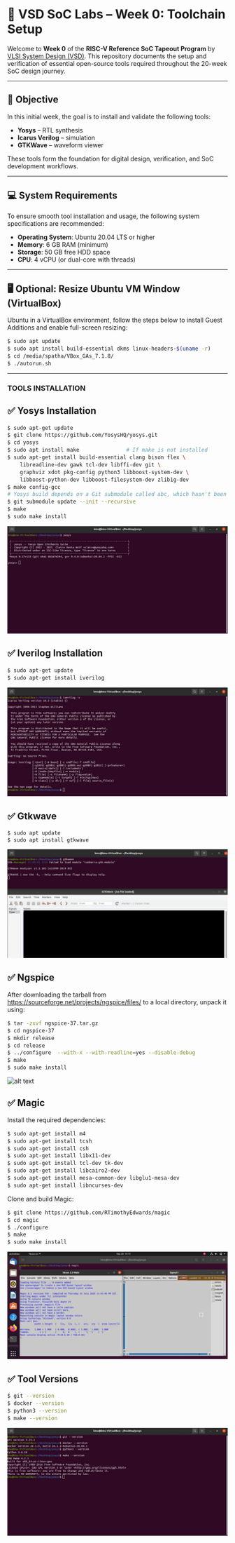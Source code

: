 # 🧠 VSD SoC Labs – Week 0: Toolchain Setup

Welcome to **Week 0** of the **RISC-V Reference SoC Tapeout Program** by [VLSI System Design (VSD)](https://www.vlsisystemdesign.com/soc-labs/). This repository documents the setup and verification of essential open-source tools required throughout the 20-week SoC design journey.

---

## 🚀 Objective

In this initial week, the goal is to install and validate the following tools:

- **Yosys** – RTL synthesis
- **Icarus Verilog** – simulation
- **GTKWave** – waveform viewer

These tools form the foundation for digital design, verification, and SoC development workflows.

---

## 💻 System Requirements

To ensure smooth tool installation and usage, the following system specifications are recommended:

- **Operating System**: Ubuntu 20.04 LTS or higher
- **Memory**: 6 GB RAM (minimum)
- **Storage**: 50 GB free HDD space
- **CPU**: 4 vCPU (or dual-core with threads)

---

## 🖥️ Optional: Resize Ubuntu VM Window (VirtualBox)

 Ubuntu in a VirtualBox environment, follow the steps below to install Guest Additions and enable full-screen resizing:

```bash
$ sudo apt update
$ sudo apt install build-essential dkms linux-headers-$(uname -r)
$ cd /media/spatha/VBox_GAs_7.1.8/
$ ./autorun.sh
```
---
### TOOLS INSTALLATION

## ✅ **Yosys Installation**
```bash
$ sudo apt-get update
$ git clone https://github.com/YosysHQ/yosys.git
$ cd yosys
$ sudo apt install make               # If make is not installed
$ sudo apt-get install build-essential clang bison flex \
    libreadline-dev gawk tcl-dev libffi-dev git \
    graphviz xdot pkg-config python3 libboost-system-dev \
    libboost-python-dev libboost-filesystem-dev zlib1g-dev
$ make config-gcc
# Yosys build depends on a Git submodule called abc, which hasn't been initialized yet. You need to run the following command before running make
$ git submodule update --init --recursive
$ make 
$ sudo make install
```

![alt text](https://github.com/khajamufaqqamuddin-pixel/KMU-From-RTL-to-Reality/blob/main/week-0/Yosys.jpeg)
## ✅ **Iverilog Installation**
```bash
$ sudo apt-get update
$ sudo apt-get install iverilog
```
![alt text](https://github.com/khajamufaqqamuddin-pixel/KMU-From-RTL-to-Reality/blob/main/week-0/Iverilog.jpeg)
## ✅ **Gtkwave**
```
$ sudo apt update
$ sudo apt install gtkwave
```


![alt text](https://github.com/khajamufaqqamuddin-pixel/KMU-From-RTL-to-Reality/blob/main/week-0/Gtkwave.jpeg)

## ✅ **Ngspice**
After downloading the tarball from https://sourceforge.net/projects/ngspice/files/ to a local directory, unpack it using:
```bash
$ tar -zxvf ngspice-37.tar.gz
$ cd ngspice-37
$ mkdir release
$ cd release
$ ../configure  --with-x --with-readline=yes --disable-debug
$ make
$ sudo make install
```
![alt text](:https://github.com/khajamufaqqamuddin-pixel/KMU-From-RTL-to-Reality/blob/main/week-0/Ngspice.jpeg)

## ✅ **Magic**
Install the required dependencies:
```bash
$ sudo apt-get install m4
$ sudo apt-get install tcsh
$ sudo apt-get install csh
$ sudo apt-get install libx11-dev
$ sudo apt-get install tcl-dev tk-dev
$ sudo apt-get install libcairo2-dev
$ sudo apt-get install mesa-common-dev libglu1-mesa-dev
$ sudo apt-get install libncurses-dev
```
Clone and build Magic:
```bash
$ git clone https://github.com/RTimothyEdwards/magic
$ cd magic
$ ./configure
$ make
$ sudo make install
```
![alt text](MAGIC.jpeg)

## ✅ **Tool Versions**
```bash
$ git --version
$ docker --version
$ python3 --version
$ make --version
```
![alt text](GIT.jpeg)
